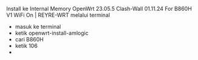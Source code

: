 Install ke Internal Memory OpenWrt 23.05.5 Clash-Wall 01.11.24 For B860H V1 WiFi On | REYRE-WRT melalui terminal
- masuk ke terminal
- ketik openwrt-install-amlogic
- cari B860H
- ketik 106
- 
